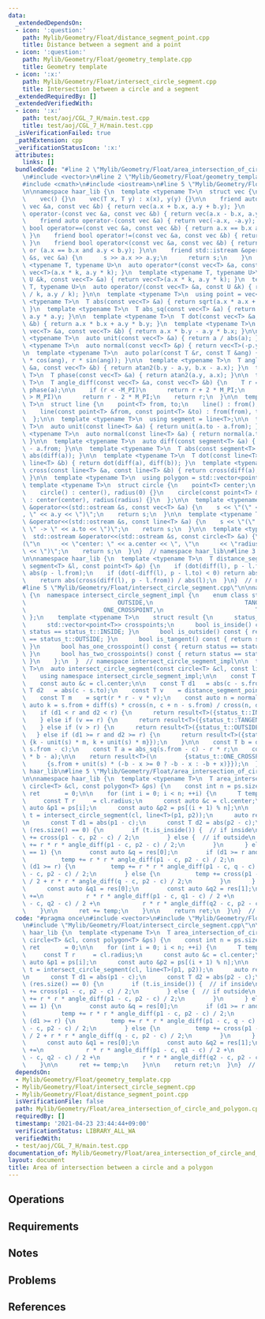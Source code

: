 ```yaml
---
data:
  _extendedDependsOn:
  - icon: ':question:'
    path: Mylib/Geometry/Float/distance_segment_point.cpp
    title: Distance between a segment and a point
  - icon: ':question:'
    path: Mylib/Geometry/Float/geometry_template.cpp
    title: Geometry template
  - icon: ':x:'
    path: Mylib/Geometry/Float/intersect_circle_segment.cpp
    title: Intersection between a circle and a segment
  _extendedRequiredBy: []
  _extendedVerifiedWith:
  - icon: ':x:'
    path: test/aoj/CGL_7_H/main.test.cpp
    title: test/aoj/CGL_7_H/main.test.cpp
  _isVerificationFailed: true
  _pathExtension: cpp
  _verificationStatusIcon: ':x:'
  attributes:
    links: []
  bundledCode: "#line 2 \"Mylib/Geometry/Float/area_intersection_of_circle_and_polygon.cpp\"\
    \n#include <vector>\n#line 2 \"Mylib/Geometry/Float/geometry_template.cpp\"\n\
    #include <cmath>\n#include <iostream>\n#line 5 \"Mylib/Geometry/Float/geometry_template.cpp\"\
    \n\nnamespace haar_lib {\n  template <typename T>\n  struct vec {\n    T x, y;\n\
    \    vec() {}\n    vec(T x, T y) : x(x), y(y) {}\n\n    friend auto operator+(const\
    \ vec &a, const vec &b) { return vec(a.x + b.x, a.y + b.y); }\n    friend auto\
    \ operator-(const vec &a, const vec &b) { return vec(a.x - b.x, a.y - b.y); }\n\
    \    friend auto operator-(const vec &a) { return vec(-a.x, -a.y); }\n\n    friend\
    \ bool operator==(const vec &a, const vec &b) { return a.x == b.x and a.y == b.y;\
    \ }\n    friend bool operator!=(const vec &a, const vec &b) { return !(a == b);\
    \ }\n    friend bool operator<(const vec &a, const vec &b) { return a.x < b.x\
    \ or (a.x == b.x and a.y < b.y); }\n\n    friend std::istream &operator>>(std::istream\
    \ &s, vec &a) {\n      s >> a.x >> a.y;\n      return s;\n    }\n  };\n\n  template\
    \ <typename T, typename U>\n  auto operator*(const vec<T> &a, const U &k) { return\
    \ vec<T>(a.x * k, a.y * k); }\n  template <typename T, typename U>\n  auto operator*(const\
    \ U &k, const vec<T> &a) { return vec<T>(a.x * k, a.y * k); }\n  template <typename\
    \ T, typename U>\n  auto operator/(const vec<T> &a, const U &k) { return vec<T>(a.x\
    \ / k, a.y / k); }\n\n  template <typename T>\n  using point = vec<T>;\n\n  template\
    \ <typename T>\n  T abs(const vec<T> &a) { return sqrt(a.x * a.x + a.y * a.y);\
    \ }\n  template <typename T>\n  T abs_sq(const vec<T> &a) { return a.x * a.x +\
    \ a.y * a.y; }\n\n  template <typename T>\n  T dot(const vec<T> &a, const vec<T>\
    \ &b) { return a.x * b.x + a.y * b.y; }\n  template <typename T>\n  T cross(const\
    \ vec<T> &a, const vec<T> &b) { return a.x * b.y - a.y * b.x; }\n\n  template\
    \ <typename T>\n  auto unit(const vec<T> &a) { return a / abs(a); }\n  template\
    \ <typename T>\n  auto normal(const vec<T> &p) { return vec<T>(-p.y, p.x); }\n\
    \n  template <typename T>\n  auto polar(const T &r, const T &ang) { return vec<T>(r\
    \ * cos(ang), r * sin(ang)); }\n\n  template <typename T>\n  T angle(const vec<T>\
    \ &a, const vec<T> &b) { return atan2(b.y - a.y, b.x - a.x); }\n  template <typename\
    \ T>\n  T phase(const vec<T> &a) { return atan2(a.y, a.x); }\n\n  template <typename\
    \ T>\n  T angle_diff(const vec<T> &a, const vec<T> &b) {\n    T r = phase(b) -\
    \ phase(a);\n\n    if (r < -M_PI)\n      return r + 2 * M_PI;\n    else if (r\
    \ > M_PI)\n      return r - 2 * M_PI;\n    return r;\n  }\n\n  template <typename\
    \ T>\n  struct line {\n    point<T> from, to;\n    line() : from(), to() {}\n\
    \    line(const point<T> &from, const point<T> &to) : from(from), to(to) {}\n\
    \  };\n\n  template <typename T>\n  using segment = line<T>;\n\n  template <typename\
    \ T>\n  auto unit(const line<T> &a) { return unit(a.to - a.from); }\n  template\
    \ <typename T>\n  auto normal(const line<T> &a) { return normal(a.to - a.from);\
    \ }\n\n  template <typename T>\n  auto diff(const segment<T> &a) { return a.to\
    \ - a.from; }\n\n  template <typename T>\n  T abs(const segment<T> &a) { return\
    \ abs(diff(a)); }\n\n  template <typename T>\n  T dot(const line<T> &a, const\
    \ line<T> &b) { return dot(diff(a), diff(b)); }\n  template <typename T>\n  T\
    \ cross(const line<T> &a, const line<T> &b) { return cross(diff(a), diff(b));\
    \ }\n\n  template <typename T>\n  using polygon = std::vector<point<T>>;\n\n \
    \ template <typename T>\n  struct circle {\n    point<T> center;\n    T radius;\n\
    \    circle() : center(), radius(0) {}\n    circle(const point<T> &center, T radius)\
    \ : center(center), radius(radius) {}\n  };\n\n  template <typename T>\n  std::ostream\
    \ &operator<<(std::ostream &s, const vec<T> &a) {\n    s << \"(\" << a.x << \"\
    , \" << a.y << \")\";\n    return s;\n  }\n\n  template <typename T>\n  std::ostream\
    \ &operator<<(std::ostream &s, const line<T> &a) {\n    s << \"(\" << a.from <<\
    \ \" -> \" << a.to << \")\";\n    return s;\n  }\n\n  template <typename T>\n\
    \  std::ostream &operator<<(std::ostream &s, const circle<T> &a) {\n    s << \"\
    (\"\n      << \"center: \" << a.center << \", \"\n      << \"radius: \" << a.radius\
    \ << \")\";\n    return s;\n  }\n}  // namespace haar_lib\n#line 3 \"Mylib/Geometry/Float/distance_segment_point.cpp\"\
    \n\nnamespace haar_lib {\n  template <typename T>\n  T distance_segment_point(const\
    \ segment<T> &l, const point<T> &p) {\n    if (dot(diff(l), p - l.from) < 0) return\
    \ abs(p - l.from);\n    if (dot(-diff(l), p - l.to) < 0) return abs(p - l.to);\n\
    \    return abs(cross(diff(l), p - l.from)) / abs(l);\n  }\n}  // namespace haar_lib\n\
    #line 5 \"Mylib/Geometry/Float/intersect_circle_segment.cpp\"\n\nnamespace haar_lib\
    \ {\n  namespace intersect_circle_segment_impl {\n    enum class status_t { INSIDE,\n\
    \                          OUTSIDE,\n                          TANGENT,\n    \
    \                      ONE_CROSSPOINT,\n                          TWO_CROSSPOINTS\
    \ };\n    template <typename T>\n    struct result {\n      status_t status;\n\
    \      std::vector<point<T>> crosspoints;\n      bool is_inside() const { return\
    \ status == status_t::INSIDE; }\n      bool is_outside() const { return status\
    \ == status_t::OUTSIDE; }\n      bool is_tangent() const { return status == status_t::TANGENT;\
    \ }\n      bool has_one_crosspoint() const { return status == status_t::ONE_CROSSPOINT;\
    \ }\n      bool has_two_crosspoints() const { return status == status_t::TWO_CROSSPOINTS;\
    \ }\n    };\n  }  // namespace intersect_circle_segment_impl\n\n  template <typename\
    \ T>\n  auto intersect_circle_segment(const circle<T> &cl, const line<T> &s) {\n\
    \    using namespace intersect_circle_segment_impl;\n\n    const T r     = cl.radius;\n\
    \    const auto &c = cl.center;\n\n    const T d1   = abs(c - s.from);\n    const\
    \ T d2   = abs(c - s.to);\n    const T v    = distance_segment_point(s, c);\n\
    \    const T m    = sqrt(r * r - v * v);\n    const auto n = normal(s);\n    const\
    \ auto k = s.from + diff(s) * cross(n, c + n - s.from) / cross(n, diff(s));\n\n\
    \    if (d1 < r and d2 < r) {\n      return result<T>({status_t::INSIDE, {}});\n\
    \    } else if (v == r) {\n      return result<T>({status_t::TANGENT, {k}});\n\
    \    } else if (v > r) {\n      return result<T>({status_t::OUTSIDE, {}});\n \
    \   } else if (d1 >= r and d2 >= r) {\n      return result<T>({status_t::TWO_CROSSPOINTS,\
    \ {k - unit(s) * m, k + unit(s) * m}});\n    }\n\n    const T b = dot(unit(s),\
    \ s.from - c);\n    const T a = abs_sq(s.from - c) - r * r;\n    const T x = sqrt(b\
    \ * b - a);\n\n    return result<T>(\n        {status_t::ONE_CROSSPOINT,\n   \
    \      {s.from + unit(s) * (-b - x >= 0 ? -b - x : -b + x)}});\n  }\n}  // namespace\
    \ haar_lib\n#line 5 \"Mylib/Geometry/Float/area_intersection_of_circle_and_polygon.cpp\"\
    \n\nnamespace haar_lib {\n  template <typename T>\n  T area_intersection_of_circle_and_polygon(const\
    \ circle<T> &cl, const polygon<T> &ps) {\n    const int n = ps.size();\n    T\
    \ ret       = 0;\n\n    for (int i = 0; i < n; ++i) {\n      T temp = 0;\n\n \
    \     const T r     = cl.radius;\n      const auto &c = cl.center;\n\n      const\
    \ auto &p1 = ps[i];\n      const auto &p2 = ps[(i + 1) % n];\n\n      const auto\
    \ t = intersect_circle_segment(cl, line<T>(p1, p2));\n      auto res     = t.crosspoints;\n\
    \n      const T d1 = abs(p1 - c);\n      const T d2 = abs(p2 - c);\n\n      if\
    \ (res.size() == 0) {\n        if (t.is_inside()) {  // if inside\n          temp\
    \ += cross(p1 - c, p2 - c) / 2;\n        } else {  // if outside\n          temp\
    \ += r * r * angle_diff(p1 - c, p2 - c) / 2;\n        }\n      } else if (res.size()\
    \ == 1) {\n        const auto &q = res[0];\n        if (d1 >= r and d2 >= r) {\n\
    \          temp += r * r * angle_diff(p1 - c, p2 - c) / 2;\n        } else if\
    \ (d1 >= r) {\n          temp += r * r * angle_diff(p1 - c, q - c) / 2 + cross(q\
    \ - c, p2 - c) / 2;\n        } else {\n          temp += cross(p1 - c, q - c)\
    \ / 2 + r * r * angle_diff(q - c, p2 - c) / 2;\n        }\n      } else {\n  \
    \      const auto &q1 = res[0];\n        const auto &q2 = res[1];\n        temp\
    \ +=\n            r * r * angle_diff(p1 - c, q1 - c) / 2 +\n            cross(q1\
    \ - c, q2 - c) / 2 +\n            r * r * angle_diff(q2 - c, p2 - c) / 2;\n  \
    \    }\n\n      ret += temp;\n    }\n\n    return ret;\n  }\n}  // namespace haar_lib\n"
  code: "#pragma once\n#include <vector>\n#include \"Mylib/Geometry/Float/geometry_template.cpp\"\
    \n#include \"Mylib/Geometry/Float/intersect_circle_segment.cpp\"\n\nnamespace\
    \ haar_lib {\n  template <typename T>\n  T area_intersection_of_circle_and_polygon(const\
    \ circle<T> &cl, const polygon<T> &ps) {\n    const int n = ps.size();\n    T\
    \ ret       = 0;\n\n    for (int i = 0; i < n; ++i) {\n      T temp = 0;\n\n \
    \     const T r     = cl.radius;\n      const auto &c = cl.center;\n\n      const\
    \ auto &p1 = ps[i];\n      const auto &p2 = ps[(i + 1) % n];\n\n      const auto\
    \ t = intersect_circle_segment(cl, line<T>(p1, p2));\n      auto res     = t.crosspoints;\n\
    \n      const T d1 = abs(p1 - c);\n      const T d2 = abs(p2 - c);\n\n      if\
    \ (res.size() == 0) {\n        if (t.is_inside()) {  // if inside\n          temp\
    \ += cross(p1 - c, p2 - c) / 2;\n        } else {  // if outside\n          temp\
    \ += r * r * angle_diff(p1 - c, p2 - c) / 2;\n        }\n      } else if (res.size()\
    \ == 1) {\n        const auto &q = res[0];\n        if (d1 >= r and d2 >= r) {\n\
    \          temp += r * r * angle_diff(p1 - c, p2 - c) / 2;\n        } else if\
    \ (d1 >= r) {\n          temp += r * r * angle_diff(p1 - c, q - c) / 2 + cross(q\
    \ - c, p2 - c) / 2;\n        } else {\n          temp += cross(p1 - c, q - c)\
    \ / 2 + r * r * angle_diff(q - c, p2 - c) / 2;\n        }\n      } else {\n  \
    \      const auto &q1 = res[0];\n        const auto &q2 = res[1];\n        temp\
    \ +=\n            r * r * angle_diff(p1 - c, q1 - c) / 2 +\n            cross(q1\
    \ - c, q2 - c) / 2 +\n            r * r * angle_diff(q2 - c, p2 - c) / 2;\n  \
    \    }\n\n      ret += temp;\n    }\n\n    return ret;\n  }\n}  // namespace haar_lib\n"
  dependsOn:
  - Mylib/Geometry/Float/geometry_template.cpp
  - Mylib/Geometry/Float/intersect_circle_segment.cpp
  - Mylib/Geometry/Float/distance_segment_point.cpp
  isVerificationFile: false
  path: Mylib/Geometry/Float/area_intersection_of_circle_and_polygon.cpp
  requiredBy: []
  timestamp: '2021-04-23 23:44:44+09:00'
  verificationStatus: LIBRARY_ALL_WA
  verifiedWith:
  - test/aoj/CGL_7_H/main.test.cpp
documentation_of: Mylib/Geometry/Float/area_intersection_of_circle_and_polygon.cpp
layout: document
title: Area of intersection between a circle and a polygon
---
```


## Operations

## Requirements

## Notes

## Problems

## References
